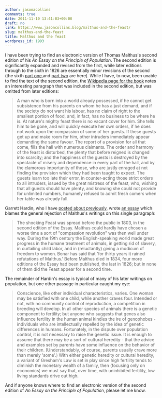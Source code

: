 ```yaml
---
author: jasonacollins
comments: true
date: 2011-11-10 13:41:03+00:00
draft: no
link: https://www.jasoncollins.blog/malthus-and-the-feast/
slug: malthus-and-the-feast
title: Malthus and the feast
wordpress_id: 1993
---
```


I have been trying to find an electronic version of Thomas Malthus's second edition of his _An Essay on the Principle of Population_. The second edition is significantly expanded and revised from the first, while later editions through to the sixth in 1826 are essentially minor revisions of the second (the sixth [part one ](http://oll.libertyfund.org/index.php?option=com_staticxt&staticfile=show.php%3Ftitle=312&Itemid=27)and [part two](http://oll.libertyfund.org/index.php?option=com_staticxt&staticfile=show.php%3Ftitle=1944&Itemid=99999999) are here). While I have, to now, been unable to find the text of the second edition, the [Wikipedia page for the book](http://en.wikipedia.org/wiki/An_Essay_on_the_Principle_of_Population) notes an interesting paragraph that was included in the second edition, but was omitted from later editions:


<blockquote>
A man who is born into a world already possessed, if he cannot get subsistence from his parents on whom he has a just demand, and if the society do not want his labour, has no claim of right to the smallest portion of food, and, in fact, has no business to be where he is. At nature's mighty feast there is no vacant cover for him. She tells him to be gone, and will quickly execute her own orders, if he does not work upon the compassion of some of her guests. If these guests get up and make room for him, other intruders immediately appear demanding the same favour. The report of a provision for all that come, fills the hall with numerous claimants. The order and harmony of the feast is disturbed, the plenty that before reigned is changed into scarcity; and the happiness of the guests is destroyed by the spectacle of misery and dependence in every part of the hall, and by the clamorous importunity of those, who are justly enraged at not finding the provision which they had been taught to expect. The guests learn too late their error, in counter-acting those strict orders to all intruders, issued by the great mistress of the feast, who, wishing that all guests should have plenty, and knowing she could not provide for unlimited numbers, humanely refused to admit fresh comers when her table was already full.
</blockquote>


Garrett Hardin, who I have [posted about previously](https://www.jasoncollins.blog/population-and-the-tragedy-of-the-commons/), wrote [an essay](http://www.thesocialcontract.com/artman2/publish/tsc0803/article_741.shtml) which blames the general rejection of Malthus's writings on this single paragraph:


<blockquote>
The shocking Feast was spread before the public in 1803, in the second edition of the Essay. Malthus could hardly have chosen a worse time a sort of "compassion revolution" was then well under way. During the 19th century the English-speaking world made great progress in the humane treatment of animals, in getting rid of slavery, in curtailing child labor, and in (reluctantly) giving a modicum of freedom to women. Bonar has said that 'for thirty years it rained refutations of Malthus.' Before Malthus died in 1834, four more editions of the Essay had been published, the last in 1826; but in none of them did the Feast appear for a second time.
</blockquote>


The remainder of Hardin's essay is typical of many of his later writings on population, but one other passage in particular caught my eye:


<blockquote>
Conscience, like other individual characteristics, varies. One woman may be satisfied with one child, while another craves four. Intended or not, with no community control of reproduction, a competition in breeding will develop. In all other species of animals there is a genetic component to fertility; but anyone who suggests that genes also influence fertility in the human animal kindles the ire of genophobes - individuals who are intellectually repelled by the idea of genetic differences in humans. Fortunately, in the dispute over population control, it is not necessary to raise the genetic issue. It is enough to assume that there may be a sort of cultural heredity - that the advice and examples set by parents have some influence on the behavior of their children. (Understandably, of course, parents usually crave more than merely 'some'.) With either genetic heredity or cultural heredity, a variant of Gresham's Law is set in play since high fertility tends to diminish the monetary wealth of a family, then (focusing only on economics) we must say that, over time, with uninhibited fertility, low living standards drive out high.
</blockquote>


And if anyone knows where to find an electronic version of the second edition of _An Essay on the Principle of Population_, please let me know.
